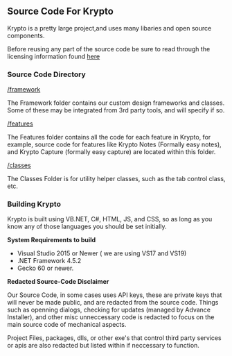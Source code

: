 ## Source Code For Krypto

Krypto is a pretty large project,and uses many libaries and open source components. 

Before reusing any part of the source code be sure to read through the licensing information found [here](https://github.com/jdc20181/Krypto/blob/master/Docs/Licensing.md)

### Source Code Directory

[/framework](https://github.com/jdc20181/Krypto/tree/master/Source/features) 

The Framework folder contains our custom design frameworks and classes. Some of these may be integrated from 3rd party tools, and will specify if so. 

[/features](https://github.com/jdc20181/Krypto/tree/master/Source/features)

The Features folder contains all the code for each feature in Krypto, for example, source code for features like Krypto Notes (Formally easy notes), and Krypto Capture (formally easy capture) are located within this folder. 

[/classes](https://github.com/jdc20181/Krypto/tree/master/Source/classes)

The Classes Folder is for utility helper classes, such as the tab control class, etc. 

### Building Krypto

Krypto is built using VB.NET, C#, HTML, JS, and CSS, so as long as you know any of those languages you should be set initially. 

**System Requirements to build** 

+ Visual Studio 2015 or Newer ( we are using VS17 and VS19) 
+ .NET Framework 4.5.2 
+ Gecko 60 or newer. 

**Redacted Source-Code Disclaimer** 

Our Source Code, in some cases uses API keys, these are private keys that will never be made public, and are redacted from the source code. 
Things such as openning dialogs, checking for updates (managed by Advance Installer), and other misc unneccessary code is redacted to focus on the main source code of mechanical aspects. 

Project Files, packages, dlls, or other exe's that control third party services or apis are also redacted but listed within if neccessary to function. 

